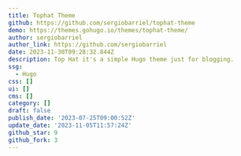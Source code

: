 ```yaml
---
title: Tophat Theme
github: https://github.com/sergiobarriel/tophat-theme
demo: https://themes.gohugo.io/themes/tophat-theme/
author: sergiobarriel
author_link: https://github.com/sergiobarriel
date: 2023-11-30T09:28:32.844Z
description: Top Hat it's a simple Hugo theme just for blogging.
ssg:
  - Hugo
css: []
ui: []
cms: []
category: []
draft: false
publish_date: '2023-07-25T09:00:52Z'
update_date: '2023-11-05T11:57:24Z'
github_star: 9
github_fork: 3
---
```

